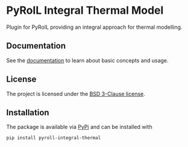 # PyRolL Integral Thermal Model

Plugin for PyRolL providing an integral approach for thermal modelling.

## Documentation

See the [documentation](https://pyroll-project.github.io/modules/pyroll-integral-thermal/docs/docs) to learn about basic
concepts and usage.

## License

The project is licensed under the [BSD 3-Clause license](LICENSE).

## Installation

The package is available via [PyPi](https://pypi.org/project/pyroll-integral-thermal/) and can be installed with
    
    pip install pyroll-integral-thermal